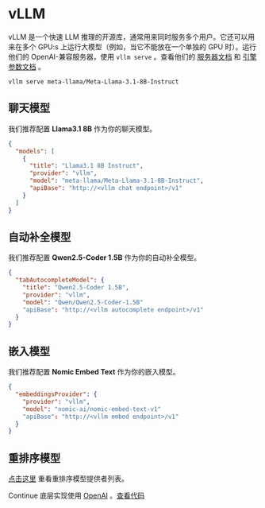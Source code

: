# vLLM

vLLM 是一个快速 LLM 推理的开源库，通常用来同时服务多个用户。它还可以用来在多个 GPU:s 上运行大模型（例如，当它不能放在一个单独的 GPU 时）。运行他们的 OpenAI-兼容服务器，使用 `vllm serve` 。查看他们的 [服务器文档](https://docs.vllm.ai/en/latest/serving/openai_compatible_server.html) 和 [引擎参数文档](https://docs.vllm.ai/en/latest/usage/engine_args.html) 。

```shell
vllm serve meta-llama/Meta-Llama-3.1-8B-Instruct
```

## 聊天模型

我们推荐配置 **Llama3.1 8B** 作为你的聊天模型。

```json title="config.json"
{
  "models": [
    {
      "title": "Llama3.1 8B Instruct",
      "provider": "vllm",
      "model": "meta-llama/Meta-Llama-3.1-8B-Instruct",
      "apiBase": "http://<vllm chat endpoint>/v1"
    }
  ]
}
```

## 自动补全模型

我们推荐配置 **Qwen2.5-Coder 1.5B** 作为你的自动补全模型。

```json title="config.json"
{
  "tabAutocompleteModel": {
    "title": "Qwen2.5-Coder 1.5B",
    "provider": "vllm",
    "model": "Qwen/Qwen2.5-Coder-1.5B"
    "apiBase": "http://<vllm autocomplete endpoint>/v1"
  }
}
```

## 嵌入模型

我们推荐配置 **Nomic Embed Text** 作为你的嵌入模型。

```json title="config.json"
{
  "embeddingsProvider": {
    "provider": "vllm",
    "model": "nomic-ai/nomic-embed-text-v1"
    "apiBase": "http://<vllm embed endpoint>/v1"
  }
}
```

## 重排序模型

[点击这里](../../model-types/reranking.md) 重看重排序模型提供者列表。

Continue 底层实现使用 [OpenAI](../top-level/openai.md) 。[查看代码](https://github.com/continuedev/continue/blob/main/core/llm/llms/Vllm.ts)
